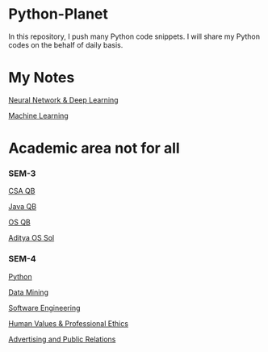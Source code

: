 # Python-Planet
In this repository, I push many Python code snippets.
I will share my Python codes on the behalf of daily basis.


# My Notes
[Neural Network & Deep Learning](https://drive.google.com/file/d/1O3FolOG9-7mhQzWOWviUbslEywLYGmVj/view?usp=drivesdk)

[Machine Learning](https://drive.google.com/file/d/1Qn8-Wxoz10i_jD2ueiCgNxJ07_CNKIye/view?usp=drivesdk)

<!-- [Python] ->

<!-- [Java] -->




# Academic area not for all

### SEM-3

[CSA QB](https://drive.google.com/file/d/12sikUb5tRUa0QG4-yFRvSXJ43l1qqnf9/view?usp=drivesdk)

[Java QB](https://drive.google.com/file/d/13rDeWHfey0IGf0sB5xZWzQuTof0-FiyI/view?usp=drivesdk)

[OS QB](https://sites.google.com/view/sachin-iimt/subject/operating-system)

[Aditya OS Sol](https://drive.google.com/file/d/15x1b69r7y0r4J44FB6GSOYxVeXcuqonA/view?usp=drivesdk)



### SEM-4
[Python](https://docs.google.com/document/d/1FZectIK9wtsDzaw-7R25XKn_6iQYJL_q/edit?usp=sharing&ouid=117485472985865708833&rtpof=true&sd=true)

[Data Mining](https://docs.google.com/document/d/1JC48CA6HI62VqV5GiC3Jb7OYPGPd8i6H/edit?usp=sharing&ouid=117485472985865708833&rtpof=true&sd=true)

[Software Engineering](https://docs.google.com/document/d/1uownH_GXyrQ2N7DXEGmKdGaHYol9oFH1/edit?usp=sharing&ouid=117485472985865708833&rtpof=true&sd=true)

[Human Values & Professional Ethics](https://docs.google.com/document/d/1Arudk-W7opDReSHKDESWn9nwBtxt-Wrq/edit?usp=sharing&ouid=117485472985865708833&rtpof=true&sd=true)

[Advertising and Public Relations](https://docs.google.com/document/d/1HlCeE-YBH_IVjZ-q8nswRpq5KJ5qhCPG/edit?usp=sharing&ouid=117485472985865708833&rtpof=true&sd=true)


